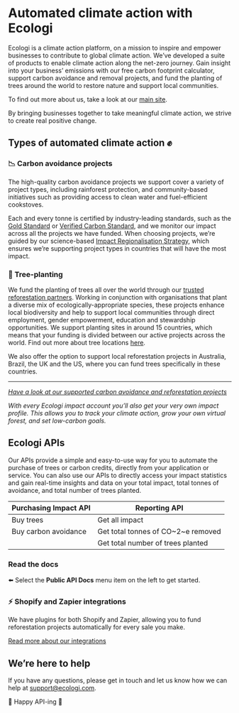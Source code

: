 # Automated climate action with Ecologi

Ecologi is a climate action platform, on a mission to inspire and empower businesses to contribute to global climate action. We’ve developed a suite of products to enable climate action along the net-zero journey. Gain insight into your business’ emissions with our free carbon footprint calculator, support carbon avoidance and removal projects, and fund the planting of trees around the world to restore nature and support local communities.

To find out more about us, take a look at our [main site](https://ecologi.com/).

By bringing businesses together to take meaningful climate action, we strive to create real positive change.

## Types of automated climate action ✊

### 📉 Carbon avoidance projects

The high-quality carbon avoidance projects we support cover a variety of project types, including rainforest protection, and community-based initiatives such as providing access to clean water and fuel-efficient cookstoves.

Each and every tonne is certified by industry-leading standards, such as the [Gold Standard](https://ecologi.com/articles/blog/what-is-the-gold-standard-carbon-offset) or [Verified Carbon Standard](https://ecologi.com/articles/blog/what-is-the-verified-carbon-standard), and we monitor our impact across all the projects we have funded. When choosing projects, we’re guided by our science-based [Impact Regionalisation Strategy](https://ecologi-assets.s3.eu-west-1.amazonaws.com/files/Ecologi-Impact-Strategy.pdf), which ensures we’re supporting project types in countries that will have the most impact.

### 🌱 Tree-planting

We fund the planting of trees all over the world through our [trusted reforestation partners](https://ecologi.com/articles/blog/get-to-know-our-reforestation-partners). Working in conjunction with organisations that plant a diverse mix of ecologically-appropriate species, these projects enhance local biodiversity and help to support local communities through direct employment, gender empowerment, education and stewardship opportunities. We support planting sites in around 15 countries, which means that your funding is divided between our active projects across the world. Find out more about tree locations [here](https://ecologi.com/articles/blog/where-are-my-trees).

We also offer the option to support local reforestation projects in Australia, Brazil, the UK and the US, where you can fund trees specifically in these countries.

---

_[Have a look at our supported carbon avoidance and reforestation projects](https://ecologi.com/projects)_

_With every Ecologi impact account you’ll also get your very own impact profile. This allows you to track your climate action, grow your own virtual forest, and set low-carbon goals._

## Ecologi APIs

Our APIs provide a simple and easy-to-use way for you to automate the purchase of trees or carbon credits, directly from your application or service. You can also use our APIs to directly access your impact statistics and gain real-time insights and data on your total impact, total tonnes of avoidance, and total number of trees planted.

| Purchasing Impact API | Reporting API                      |
| --------------------- | ---------------------------------- |
| Buy trees             | Get all impact                     |
| Buy carbon avoidance  | Get total tonnes of CO~2~e removed |
|                       | Get total number of trees planted  |

### Read the docs

⬅️ Select the **Public API Docs** menu item on the left to get started.

### ⚡️ Shopify and Zapier integrations

We have plugins for both Shopify and Zapier, allowing you to fund reforestation projects automatically for every sale you make.

[Read more about our integrations](https://ecologi.com/articles/product/automatic-tree-planting-via-shopify)

## We’re here to help

If you have any questions, please get in touch and let us know how we can help at [support@ecologi.com](mailto:support@ecologi.com).

🌳 Happy API-ing 🌳

